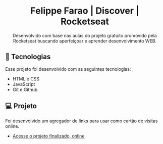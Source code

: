 <h1 align="center"> Felippe Farao | Discover | Rocketseat</h1>

<p align="center">
Desenvolvido com base nas aulas do projeto gratuito promovido pela Rocketseat buscando aperfeiçoar e aprender desenvolvimento WEB. 
<br/>
</p>

## 🚀 Tecnologias

Esse projeto foi desenvolvido com as seguintes tecnologias:

- HTML e CSS
- JavaScript
- Git e Github

## 💻 Projeto

Foi desenvolvido um agregador de links para usar como cartão de visitas online.

- [Acesse o projeto finalizado, online](https://felippefarao.github.io/discover)

